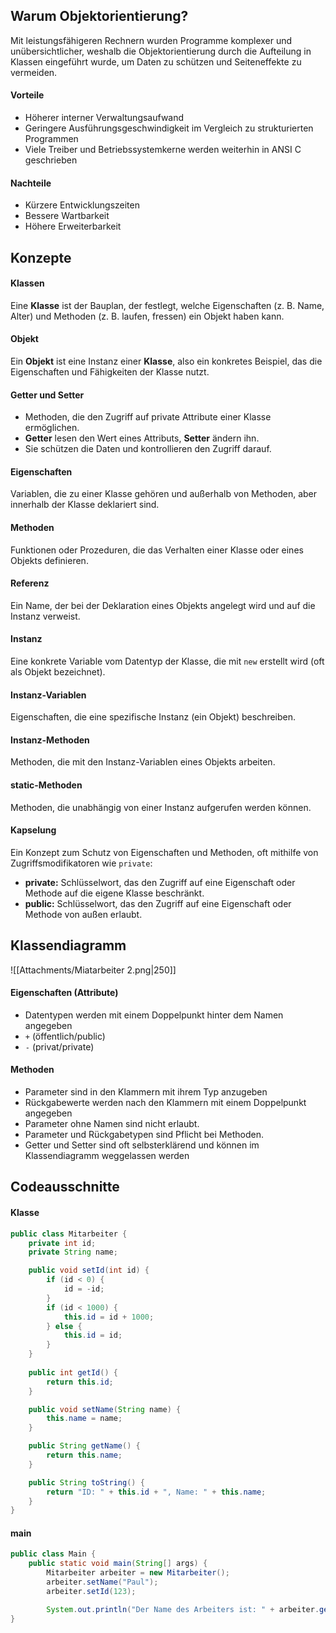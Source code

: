 ## Warum Objektorientierung?
Mit leistungsfähigeren Rechnern wurden Programme komplexer und unübersichtlicher, weshalb die Objektorientierung durch die Aufteilung in Klassen eingeführt wurde, um Daten zu schützen und Seiteneffekte zu vermeiden.
#### Vorteile
- Höherer interner Verwaltungsaufwand
- Geringere Ausführungsgeschwindigkeit im Vergleich zu strukturierten Programmen
- Viele Treiber und Betriebssystemkerne werden weiterhin in ANSI C geschrieben
#### Nachteile
- Kürzere Entwicklungszeiten
- Bessere Wartbarkeit
- Höhere Erweiterbarkeit
## Konzepte

#### Klassen
Eine **Klasse** ist der Bauplan, der festlegt, welche Eigenschaften (z. B. Name, Alter) und Methoden (z. B. laufen, fressen) ein Objekt haben kann.
#### Objekt
Ein **Objekt** ist eine Instanz einer **Klasse**, also ein konkretes Beispiel, das die Eigenschaften und Fähigkeiten der Klasse nutzt.

#### Getter und Setter
- Methoden, die den Zugriff auf private Attribute einer Klasse ermöglichen. 
- **Getter** lesen den Wert eines Attributs, **Setter** ändern ihn. 
- Sie schützen die Daten und kontrollieren den Zugriff darauf.
#### Eigenschaften
Variablen, die zu einer Klasse gehören und außerhalb von Methoden, aber innerhalb der Klasse deklariert sind.

#### Methoden
Funktionen oder Prozeduren, die das Verhalten einer Klasse oder eines Objekts definieren.

#### Referenz
Ein Name, der bei der Deklaration eines Objekts angelegt wird und auf die Instanz verweist.

#### Instanz
Eine konkrete Variable vom Datentyp der Klasse, die mit `new` erstellt wird (oft als Objekt bezeichnet).
#### Instanz-Variablen
Eigenschaften, die eine spezifische Instanz (ein Objekt) beschreiben.
#### Instanz-Methoden
Methoden, die mit den Instanz-Variablen eines Objekts arbeiten.

#### static-Methoden

Methoden, die unabhängig von einer Instanz aufgerufen werden können.

#### Kapselung

Ein Konzept zum Schutz von Eigenschaften und Methoden, oft mithilfe von Zugriffsmodifikatoren wie `private`:
- **private:** Schlüsselwort, das den Zugriff auf eine Eigenschaft oder Methode auf die eigene Klasse beschränkt.
- **public:** Schlüsselwort, das den Zugriff auf eine Eigenschaft oder Methode von außen erlaubt.

## Klassendiagramm
![[Attachments/Miatarbeiter 2.png|250]]
#### Eigenschaften (Attribute)
- Datentypen werden mit einem Doppelpunkt hinter dem Namen angegeben 
- `+` (öffentlich/public)
- `-` (privat/private)

#### Methoden
- Parameter sind in den Klammern mit ihrem Typ anzugeben
- Rückgabewerte werden nach den Klammern mit einem Doppelpunkt angegeben 
- Parameter ohne Namen sind nicht erlaubt.
- Parameter und Rückgabetypen sind Pflicht bei Methoden.
- Getter und Setter sind oft selbsterklärend und können im Klassendiagramm weggelassen werden

## Codeausschnitte
#### Klasse
```java
public class Mitarbeiter {
    private int id;
    private String name;

    public void setId(int id) {
        if (id < 0) {  
            id = -id;
        }
        if (id < 1000) {
            this.id = id + 1000;
        } else {
            this.id = id;
        }
    }
    
    public int getId() {
        return this.id;
    }

    public void setName(String name) {
        this.name = name;
    }

    public String getName() {
        return this.name;
    }

    public String toString() {
        return "ID: " + this.id + ", Name: " + this.name;
    }
}
```

#### main
```java
public class Main {
    public static void main(String[] args) {
        Mitarbeiter arbeiter = new Mitarbeiter();
        arbeiter.setName("Paul");
        arbeiter.setId(123);

        System.out.println("Der Name des Arbeiters ist: " + arbeiter.getName());
}

```